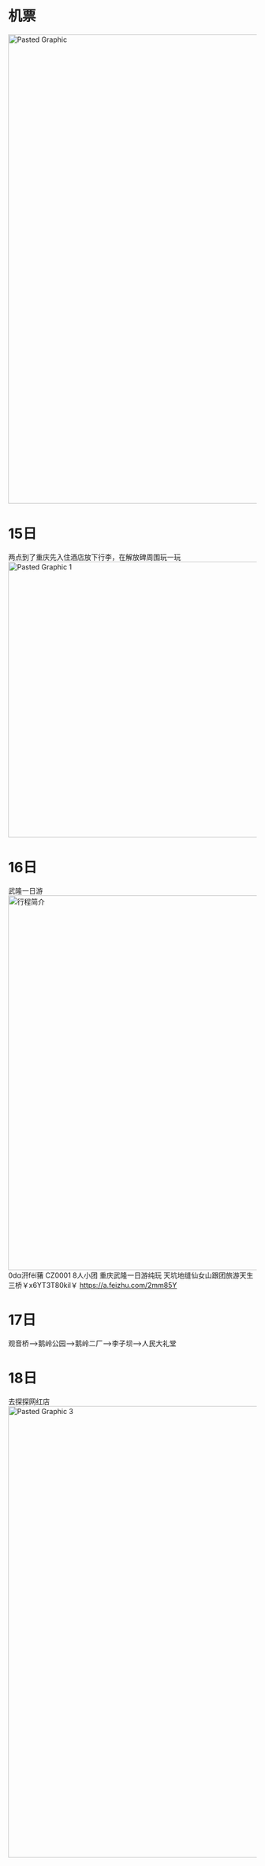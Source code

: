 
# **机票**
<img width="952" alt="Pasted Graphic" src="https://github.com/user-attachments/assets/c69c4ef1-21c8-44b0-9233-adc0635e2060">

# **15日**
两点到了重庆先入住酒店放下行李，在解放碑周围玩一玩
<img width="559" alt="Pasted Graphic 1" src="https://github.com/user-attachments/assets/da0fc808-3dde-4624-abd8-a811ad9bc290">


# **16日**
武隆一日游
<img width="760" alt="行程简介" src="https://github.com/user-attachments/assets/7c21c9ee-83e2-4931-81b7-431dbd67101c">
0dα汧fёí蕏 CZ0001 8人小团 重庆武隆一日游纯玩 天坑地缝仙女山跟团旅游天生三桥￥x6YT3T80kil￥ https://a.feizhu.com/2mm85Y

# **17日**
观音桥——>鹅岭公园——>鹅岭二厂——>李子坝——>人民大礼堂


# **18日**
去探探网红店
<img width="916" alt="Pasted Graphic 3" src="https://github.com/user-attachments/assets/8ff25f44-87b1-4506-9a81-644d10e1ce62">
















